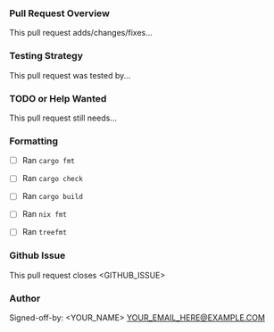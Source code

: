 ### Pull Request Overview

This pull request adds/changes/fixes...


### Testing Strategy

This pull request was tested by...


### TODO or Help Wanted

This pull request still needs...


### Formatting

- [ ] Ran `cargo fmt`
- [ ] Ran `cargo check`
- [ ] Ran `cargo build`
- [ ] Ran `nix fmt`
- [ ] Ran `treefmt`


### Github Issue

This pull request closes <GITHUB_ISSUE>


### Author

Signed-off-by: <YOUR_NAME> <YOUR_EMAIL_HERE@EXAMPLE.COM>
